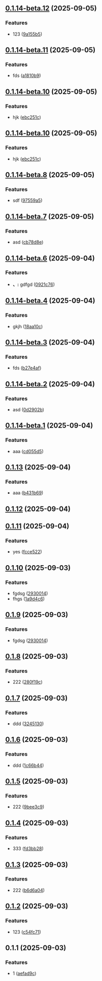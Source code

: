 ## [0.1.14-beta.12](https://github.com/miswanting/eracraft-test/compare/v0.1.14-beta.11...v0.1.14-beta.12) (2025-09-05)


### Features

* 123 ([9a155b5](https://github.com/miswanting/eracraft-test/commit/9a155b57413f16eec21bd611a27c83ad00edcb0e))



## [0.1.14-beta.11](https://github.com/miswanting/eracraft-test/compare/v0.1.14-beta.10...v0.1.14-beta.11) (2025-09-05)


### Features

* fds ([a1810b9](https://github.com/miswanting/eracraft-test/commit/a1810b9040331cd6726f9afd5fa37550601c8e24))



## [0.1.14-beta.10](https://github.com/miswanting/eracraft-test/compare/v0.1.14-beta.9...v0.1.14-beta.10) (2025-09-05)


### Features

* hjk ([ebc251c](https://github.com/miswanting/eracraft-test/commit/ebc251c03802d0c2fac27f6f800200436ea60f0e))



## [0.1.14-beta.10](https://github.com/miswanting/eracraft-test/compare/v0.1.14-beta.9...v0.1.14-beta.10) (2025-09-05)


### Features

* hjk ([ebc251c](https://github.com/miswanting/eracraft-test/commit/ebc251c03802d0c2fac27f6f800200436ea60f0e))



## [0.1.14-beta.8](https://github.com/miswanting/eracraft-test/compare/v0.1.14-beta.7...v0.1.14-beta.8) (2025-09-05)


### Features

* sdf ([97559a5](https://github.com/miswanting/eracraft-test/commit/97559a535aa118e6ed7be97de3a8a630792f6d96))



## [0.1.14-beta.7](https://github.com/miswanting/eracraft-test/compare/v0.1.14-beta.6...v0.1.14-beta.7) (2025-09-05)


### Features

* asd ([cb78d8e](https://github.com/miswanting/eracraft-test/commit/cb78d8e89a86504089ed8835c760b6e31904345c))



## [0.1.14-beta.6](https://github.com/miswanting/eracraft-test/compare/v0.1.14-beta.5...v0.1.14-beta.6) (2025-09-04)


### Features

* **、:** gdfgd ([0921c76](https://github.com/miswanting/eracraft-test/commit/0921c762dac8a696cda9d03d33283c3525fe6cbc))



## [0.1.14-beta.4](https://github.com/miswanting/eracraft-test/compare/v0.1.14-beta.3...v0.1.14-beta.4) (2025-09-04)


### Features

* gkjh ([18aa10c](https://github.com/miswanting/eracraft-test/commit/18aa10cab74d3fd6b00db3e05ed0e9367b82238d))



## [0.1.14-beta.3](https://github.com/miswanting/eracraft-test/compare/v0.1.14-beta.2...v0.1.14-beta.3) (2025-09-04)


### Features

* fds ([b27e4af](https://github.com/miswanting/eracraft-test/commit/b27e4af0536e1ede4f85b047d90542c6d5c70782))



## [0.1.14-beta.2](https://github.com/miswanting/eracraft-test/compare/v0.1.14-beta.1...v0.1.14-beta.2) (2025-09-04)


### Features

* asd ([0d2902b](https://github.com/miswanting/eracraft-test/commit/0d2902bbd0e00324d1a0e47c92bd8ec0c1d7951b))



## [0.1.14-beta.1](https://github.com/miswanting/eracraft-test/compare/v0.1.13...v0.1.14-beta.1) (2025-09-04)


### Features

* aaa ([cd055d5](https://github.com/miswanting/eracraft-test/commit/cd055d5f36b4044e64df87bfa2a21f4ddedfe554))



## [0.1.13](https://github.com/miswanting/eracraft-test/compare/v0.1.12...v0.1.13) (2025-09-04)


### Features

* aaa ([b431b69](https://github.com/miswanting/eracraft-test/commit/b431b69ffdb0efd5dab10a75fc34cd11571ae598))



## [0.1.12](https://github.com/miswanting/eracraft-test/compare/v0.1.11...v0.1.12) (2025-09-04)



## [0.1.11](https://github.com/miswanting/eracraft-test/compare/v0.1.10...v0.1.11) (2025-09-04)


### Features

* yes ([fcce522](https://github.com/miswanting/eracraft-test/commit/fcce522e91868b62e51684b296e9d38bf4431a7e))



## [0.1.10](https://github.com/miswanting/eracraft-test/compare/v0.1.8...v0.1.10) (2025-09-03)


### Features

* fgdsg ([2930014](https://github.com/miswanting/eracraft-test/commit/293001401d230dd3a114cf248f63469a1728d972))
* fhgs ([1a9d4c6](https://github.com/miswanting/eracraft-test/commit/1a9d4c6c95e960057b0ec510e8eaec5d8ab8682b))



## [0.1.9](https://github.com/miswanting/eracraft-test/compare/v0.1.8...v0.1.9) (2025-09-03)


### Features

* fgdsg ([2930014](https://github.com/miswanting/eracraft-test/commit/293001401d230dd3a114cf248f63469a1728d972))



## [0.1.8](https://github.com/miswanting/eracraft-test/compare/v0.1.9...v0.1.8) (2025-09-03)


### Features

* 222 ([280f19c](https://github.com/miswanting/eracraft-test/commit/280f19c0c76e9b8799a0fd5c98289174cef34640))



## [0.1.7](https://github.com/miswanting/eracraft-test/compare/v0.1.6...v0.1.7) (2025-09-03)


### Features

* ddd ([3245130](https://github.com/miswanting/eracraft-test/commit/32451300a2da8d4b5e19ce6fa3c3b469891c8ccc))



## [0.1.6](https://github.com/miswanting/eracraft-test/compare/v0.1.5...v0.1.6) (2025-09-03)


### Features

* ddd ([1c66b44](https://github.com/miswanting/eracraft-test/commit/1c66b44b3ce74e0bb4d09634609e310e9fbbf5d5))



## [0.1.5](https://github.com/miswanting/eracraft-test/compare/v0.1.4...v0.1.5) (2025-09-03)


### Features

* 222 ([9bee3c9](https://github.com/miswanting/eracraft-test/commit/9bee3c9f25af0455026a8d33389fd4379ea928c7))



## [0.1.4](https://github.com/miswanting/eracraft-test/compare/v0.1.3...v0.1.4) (2025-09-03)


### Features

* 333 ([fd3bb28](https://github.com/miswanting/eracraft-test/commit/fd3bb286f066d14424107cecd16f4179c760059b))



## [0.1.3](https://github.com/miswanting/eracraft-test/compare/v0.1.2...v0.1.3) (2025-09-03)


### Features

* 222 ([b6d6a04](https://github.com/miswanting/eracraft-test/commit/b6d6a0497f9f6ddf703711b45a3c1f18b33f0c57))



## [0.1.2](https://github.com/miswanting/eracraft-test/compare/v0.1.1...v0.1.2) (2025-09-03)


### Features

* 123 ([c54fc71](https://github.com/miswanting/eracraft-test/commit/c54fc71ff288b50d6cbabdcdda231401e3059965))



## 0.1.1 (2025-09-03)


### Features

* 1 ([aefad9c](https://github.com/miswanting/eracraft-test/commit/aefad9ce0566bd9fe64956fdbe53a3a3bf05eadf))



